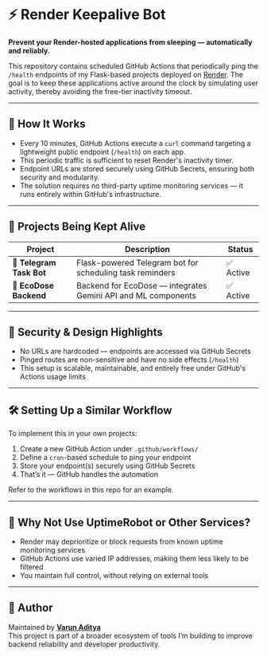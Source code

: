 # ⚡ Render Keepalive Bot

**Prevent your Render-hosted applications from sleeping — automatically and reliably.**

This repository contains scheduled GitHub Actions that periodically ping the `/health` endpoints of my Flask-based projects deployed on [Render](https://render.com). The goal is to keep these applications active around the clock by simulating user activity, thereby avoiding the free-tier inactivity timeout.

---

## 🚀 How It Works

- Every 10 minutes, GitHub Actions execute a `curl` command targeting a lightweight public endpoint (`/health`) on each app.
- This periodic traffic is sufficient to reset Render's inactivity timer.
- Endpoint URLs are stored securely using GitHub Secrets, ensuring both security and modularity.
- The solution requires no third-party uptime monitoring services — it runs entirely within GitHub's infrastructure.

---

## 📡 Projects Being Kept Alive

| Project               | Description                                                  | Status     |
|-----------------------|--------------------------------------------------------------|------------|
| 🧠 **Telegram Task Bot** | Flask-powered Telegram bot for scheduling task reminders       | ✅ Active |
| 🌿 **EcoDose Backend**   | Backend for EcoDose — integrates Gemini API and ML components | ✅ Active |

---

## 🔐 Security & Design Highlights

- No URLs are hardcoded — endpoints are accessed via GitHub Secrets
- Pinged routes are non-sensitive and have no side effects (`/health`)
- This setup is scalable, maintainable, and entirely free under GitHub's Actions usage limits

---

## 🛠️ Setting Up a Similar Workflow

To implement this in your own projects:

1. Create a new GitHub Action under `.github/workflows/`
2. Define a `cron`-based schedule to ping your endpoint
3. Store your endpoint(s) securely using GitHub Secrets
4. That’s it — GitHub handles the automation

Refer to the workflows in this repo for an example.

---

## 🤔 Why Not Use UptimeRobot or Other Services?

- Render may deprioritize or block requests from known uptime monitoring services
- GitHub Actions use varied IP addresses, making them less likely to be filtered
- You maintain full control, without relying on external tools

---

## 👤 Author

Maintained by [**Varun Aditya**](https://github.com/varunaditya27)  
This project is part of a broader ecosystem of tools I’m building to improve backend reliability and developer productivity.

